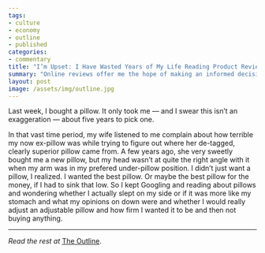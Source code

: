 ```yaml
---
tags:
- culture
- economy
- outline
- published
categories:
- commentary
title: "I’m Upset: I Have Wasted Years of My Life Reading Product Reviews"
summary: "Online reviews offer me the hope of making an informed decision, but there are so many of them I can’t make any decisions at all."
layout: post
image: /assets/img/outline.jpg
---
```

Last week, I bought a pillow. It only took me — and I swear this isn’t an exaggeration — about five years to pick one.

In that vast time period, my wife listened to me complain about how terrible my now ex-pillow was while trying to figure out where her de-tagged, clearly superior pillow came from. A few years ago, she very sweetly bought me a new pillow, but my head wasn’t at quite the right angle with it when my arm was in my prefered under-pillow position. I didn’t just want a pillow, I realized. I wanted the best pillow. Or maybe the best pillow for the money, if I had to sink that low. So I kept Googling and reading about pillows and wondering whether I actually slept on my side or if it was more like my stomach and what my opinions on down were and whether I would really adjust an adjustable pillow and how firm I wanted it to be and then not buying anything.

---

_Read the rest at_ [The Outline](https://theoutline.com/post/8413/product-reviews-waste-of-time).
